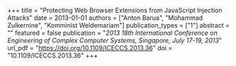+++
title = "Protecting Web Browser Extensions from JavaScript Injection Attacks"
date = 2013-01-01
authors = ["Anton Barua", "Mohammad Zulkernine", "Komminist Weldemariam"]
publication_types = ["1"]
abstract = ""
featured = false
publication = "*2013 18th International Conference on Engineering of Complex Computer Systems, Singapore, July 17-19, 2013*"
url_pdf = "https://doi.org/10.1109/ICECCS.2013.36"
doi = "10.1109/ICECCS.2013.36"
+++

